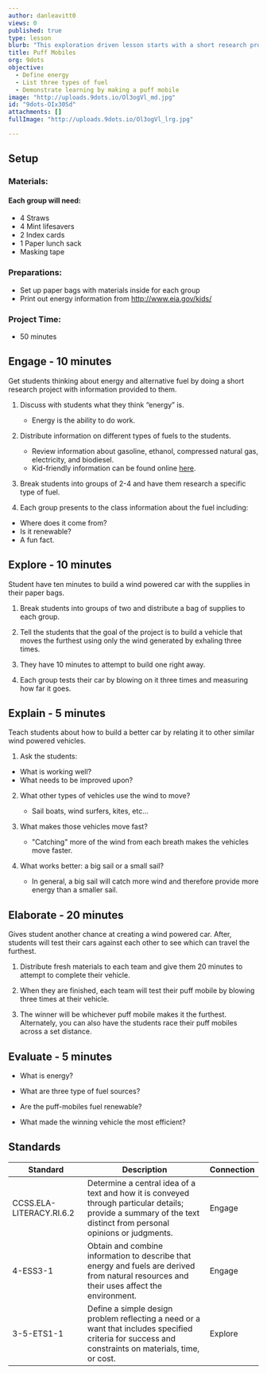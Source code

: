 ```yaml
---
author: danleavitt0
views: 0
published: true
type: lesson
blurb: "This exploration driven lesson starts with a short research project about alternative fuels. Students learn about a specific alternative fuel and present findings to the class. Then, students create puff mobiles which are small wind powered vehicles. The puff mobiles will be tested to see which can travel the furthest with three breaths of air."
title: Puff Mobiles
org: 9dots
objective: 
  - Define energy
  - List three types of fuel
  - Demonstrate learning by making a puff mobile
image: "http://uploads.9dots.io/Ol3ogVl_md.jpg"
id: "9dots-OIx30Sd"
attachments: []
fullImage: "http://uploads.9dots.io/Ol3ogVl_lrg.jpg"

---
```


## Setup
### Materials:

#### Each group will need:

- 4 Straws
- 4 Mint lifesavers
- 2 Index cards
- 1 Paper lunch sack
- Masking tape

### Preparations:

- Set up paper bags with materials inside for each group
- Print out energy information from http://www.eia.gov/kids/

### Project Time:

- 50 minutes

## Engage - 10 minutes
Get students thinking about energy and alternative fuel by doing a short research project with information provided to them.

1. Discuss with students what they think “energy” is. 
	- Energy is the ability to do work. 

2. Distribute information on different types of fuels to the students.  
	- Review information about gasoline, ethanol, compressed natural gas, electricity, and biodiesel.  
    - Kid-friendly information can be found online [here](http://www.eia.gov/kids/).  
    
3. Break students into groups of 2-4 and have them research a specific type of fuel.

4. Each group presents to the class information about the fuel including:
  - Where does it come from?
  - Is it renewable?
  - A fun fact.
  
## Explore - 10 minutes
Student have ten minutes to build a wind powered car with the supplies in their paper bags.

1. Break students into groups of two and distribute a bag of supplies to each group.

2. Tell the students that the goal of the project is to build a vehicle that moves the furthest using only the wind generated by exhaling three times.  

3. They have 10 minutes to attempt to build one right away.

4. Each group tests their car by blowing on it three times and measuring how far it goes.

## Explain - 5 minutes
Teach students about how to build a better car by relating it to other similar wind powered vehicles.

1. Ask the students: 
  - What is working well?
  - What needs to be improved upon? 

2. What other types of vehicles use the wind to move?
	- Sail boats, wind surfers, kites, etc...

3. What makes those vehicles move fast? 
	- "Catching" more of the wind from each breath makes the vehicles move faster.

4. What works better: a big sail or a small sail?
	- In general, a big sail will catch more wind and therefore provide more energy than a smaller sail.

## Elaborate - 20 minutes
Gives student another chance at creating a wind powered car. After, students will test their cars against each other to see which can travel the furthest. 

1. Distribute fresh materials to each team and give them 20 minutes to attempt to complete their vehicle. 

2. When they are finished, each team will test their puff mobile by blowing three times at their vehicle. 

3. The winner will be whichever puff mobile makes it the furthest. Alternately, you can also have the students race their puff mobiles across a set distance.

## Evaluate - 5 minutes

- What is energy?

- What are three type of fuel sources?

- Are the puff-mobiles fuel renewable?

- What made the winning vehicle the most efficient?

## Standards

| Standard | Description | Connection |
| ------ | ------ | ------ |
| CCSS.ELA-LITERACY.RI.6.2 | Determine a central idea of a text and how it is conveyed through particular details; provide a summary of the text distinct from personal opinions or judgments. | Engage |
| 4-ESS3-1 | Obtain and combine information to describe that energy and fuels are derived from natural resources and their uses affect the environment. | Engage |
| 3-5-ETS1-1 | Define a simple design problem reflecting a need or a want that includes specified criteria for success and constraints on materials, time, or cost. | Explore |
